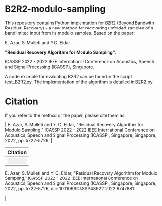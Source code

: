# B2R2-modulo-sampling
This repository contains Python implemtation for B2R2 (Beyond Bandwith Residual Recovery) -  a new method for recovering unfolded samples of a bandlimited input from its modulo samples. Based on the paper:

E. Azar, S. Mulleti and Y.C. Eldar

**"Residual Recovery Algorithm for Modulo Sampling".**

ICASSP 2022 - 2022 IEEE International Conference on Acoustics, Speech and Signal Processing (ICASSP), Singapore.

A code example for evaluating B2R2 can be found in the script test_B2R2.py.
The implementation of the algorithm is detailed in  B2R2.py


# Citation

If you refer to the method or the paper, please cite them as:

|
E. Azar, S. Mulleti and Y. C. Eldar, "Residual Recovery Algorithm for Modulo Sampling," ICASSP 2022 - 2022 IEEE International Conference on Acoustics, Speech and Signal Processing (ICASSP), Singapore, Singapore, 2022, pp. 5722-5726.
|


| Citation |
|----------|
| <div style="background-color: #f0f0f0; padding: 10px;">
  E. Azar, S. Mulleti and Y. C. Eldar, "Residual Recovery Algorithm for Modulo Sampling," ICASSP 2022 - 2022 IEEE International Conference on Acoustics, Speech and Signal Processing (ICASSP), Singapore, Singapore, 2022, pp. 5722-5726, doi: 10.1109/ICASSP43922.2022.9747881.
</div> |
